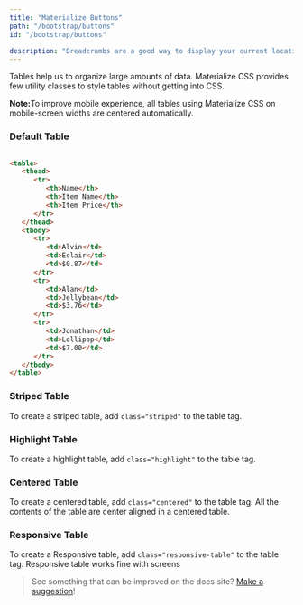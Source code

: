 ```yaml
---
title: "Materialize Buttons"
path: "/bootstrap/buttons"
id: "/bootstrap/buttons"

description: "Breadcrumbs are a good way to display your current location. This is usually used when you have multiple layers of content."
---
```


Tables help us to organize large amounts of data. Materialize CSS provides few utility classes to style tables without getting into CSS. 

<div class="betanote">
<p><strong>Note:</strong>To improve mobile experience, all tables using Materialize CSS on mobile-screen widths are centered automatically.</p>
</div>

### Default Table



```html

<table>
   <thead>
      <tr>
         <th>Name</th>
         <th>Item Name</th>
         <th>Item Price</th>
      </tr>
   </thead>
   <tbody>
      <tr>
         <td>Alvin</td>
         <td>Eclair</td>
         <td>$0.87</td>
      </tr>
      <tr>
         <td>Alan</td>
         <td>Jellybean</td>
         <td>$3.76</td>
      </tr>
      <tr>
         <td>Jonathan</td>
         <td>Lollipop</td>
         <td>$7.00</td>
      </tr>
   </tbody>
</table>
```
	
### Striped Table

To create a striped table, add `class="striped"` to the table tag. 

### Highlight Table

To create a highlight table, add `class="highlight"` to the table tag.

### Centered Table

To create a centered table, add `class="centered"` to the table tag. All the contents of the table are center aligned in a centered table.


### Responsive Table

To create a Responsive table, add `class="responsive-table"` to the table tag. Responsive table works fine with screens 


>See something that can be improved on the docs site? [Make a suggestion](/programs/edit-the-doc-site.html)!
